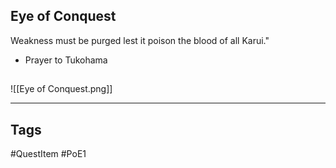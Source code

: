 ## Eye of Conquest
Weakness must be purged lest it
poison the blood of all Karui."
 - Prayer to Tukohama
## 
![[Eye of Conquest.png]]

---
## Tags
#QuestItem
#PoE1
